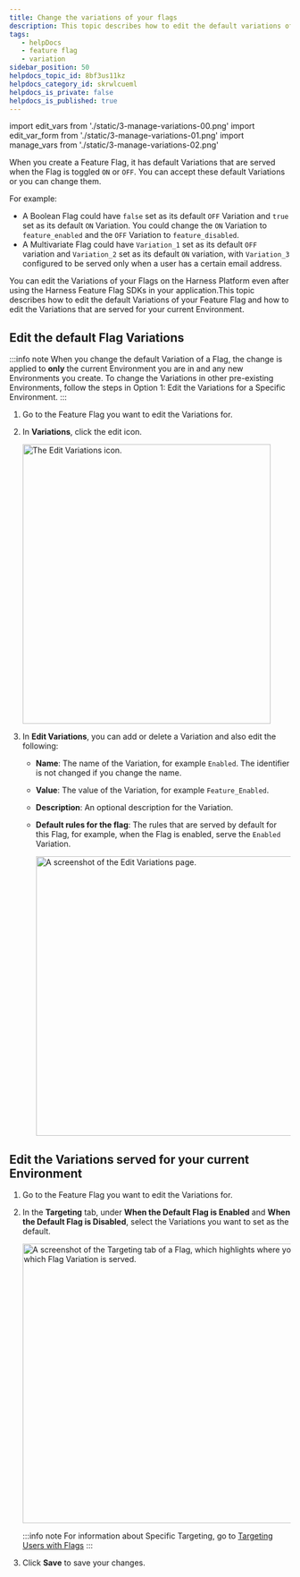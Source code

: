 ```yaml
---
title: Change the variations of your flags
description: This topic describes how to edit the default variations of your feature flag.
tags: 
   - helpDocs
   - feature flag
   - variation
sidebar_position: 50
helpdocs_topic_id: 8bf3us11kz
helpdocs_category_id: skrwlcueml
helpdocs_is_private: false
helpdocs_is_published: true
---
```


import edit_vars from './static/3-manage-variations-00.png'
import edit_var_form from './static/3-manage-variations-01.png'
import manage_vars from './static/3-manage-variations-02.png'


When you create a Feature Flag, it has default Variations that are served when the Flag is toggled `ON` or `OFF`. You can accept these default Variations or you can change them. 

For example:

* A Boolean Flag could have `false` set as its default `OFF` Variation and `true` set as its default `ON` Variation. You could change the `ON` Variation to `feature_enabled` and the `OFF` Variation to `feature_disabled`.
* A Multivariate Flag could have `Variation_1` set as its default `OFF` variation and `Variation_2` set as its default `ON` variation, with `Variation_3` configured to be served only when a user has a certain email address.

You can edit the Variations of your Flags on the Harness Platform even after using the Harness Feature Flag SDKs in your application.This topic describes how to edit the default Variations of your Feature Flag and how to edit the Variations that are served for your current Environment.

## Edit the default Flag Variations

:::info note
 When you change the default Variation of a Flag, the change is applied to **only** the current Environment you are in and any new Environments you create. To change the Variations in other pre-existing Environments, follow the steps in Option 1: Edit the Variations for a Specific Environment.
:::

1. Go to the Feature Flag you want to edit the Variations for.
2. In **Variations**, click the edit icon.

   
   <img src={edit_vars} alt="The Edit Variations icon." height="500" width="444" />
    

3. In **Edit Variations**, you can add or delete a Variation and also edit the following:
   * **Name**: The name of the Variation, for example `Enabled`. The identifier is not changed if you change the name.
   * **Value**: The value of the Variation, for example `Feature_Enabled`.
   * **Description**: An optional description for the Variation.
   * **Default rules for the flag**: The rules that are served by default for this Flag, for example, when the Flag is enabled, serve the `Enabled` Variation.

      
      <img src={edit_var_form} alt="A screenshot of the Edit Variations page." height="500" width="594" />
       

## Edit the Variations served for your current Environment

1. Go to the Feature Flag you want to edit the Variations for.
2. In the **Targeting** tab, under **When the Default Flag is Enabled** and **When the Default Flag is Disabled**, select the Variations you want to set as the default.

   
   <img src={manage_vars} alt="A screenshot of the Targeting tab of a Flag, which highlights where you can change which Flag Variation is served." height="500" width="594" />
    

   :::info note
    For information about Specific Targeting, go to [Targeting Users with Flags](/docs/feature-flags/ff-target-management/targeting-users-with-flags)
   :::
   
3. Click **Save** to save your changes.

